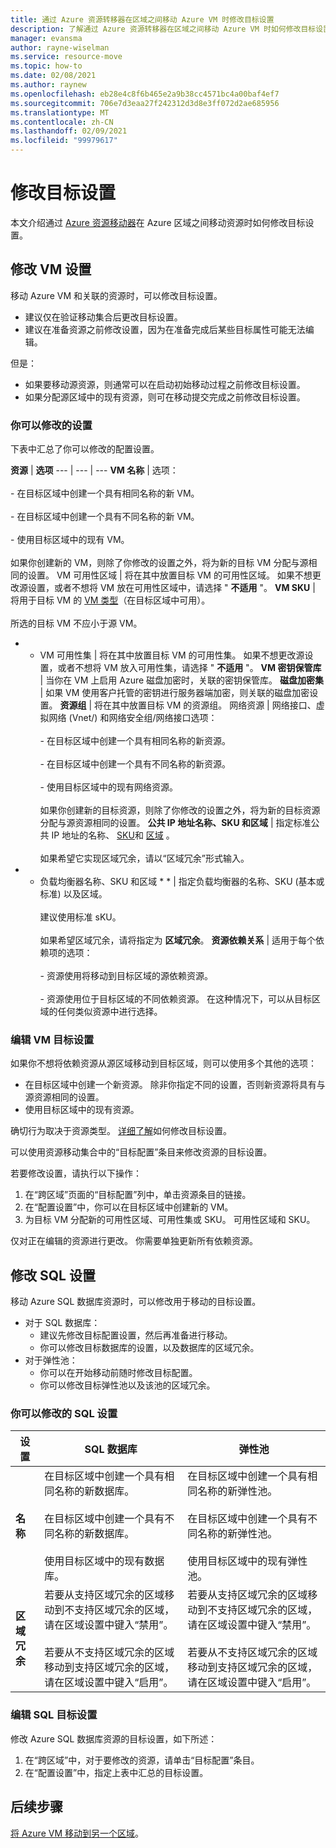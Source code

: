 ```yaml
---
title: 通过 Azure 资源转移器在区域之间移动 Azure VM 时修改目标设置
description: 了解通过 Azure 资源转移器在区域之间移动 Azure VM 时如何修改目标设置
manager: evansma
author: rayne-wiselman
ms.service: resource-move
ms.topic: how-to
ms.date: 02/08/2021
ms.author: raynew
ms.openlocfilehash: eb28e4c8f6b465e2a9b38cc4571bc4a00baf4ef7
ms.sourcegitcommit: 706e7d3eaa27f242312d3d8e3ff072d2ae685956
ms.translationtype: MT
ms.contentlocale: zh-CN
ms.lasthandoff: 02/09/2021
ms.locfileid: "99979617"
---
```

# <a name="modify-target-settings"></a>修改目标设置

本文介绍通过 [Azure 资源移动器](overview.md)在 Azure 区域之间移动资源时如何修改目标设置。


## <a name="modify-vm-settings"></a>修改 VM 设置

移动 Azure VM 和关联的资源时，可以修改目标设置。 

- 建议仅在验证移动集合后更改目标设置。
- 建议在准备资源之前修改设置，因为在准备完成后某些目标属性可能无法编辑。

但是：
- 如果要移动源资源，则通常可以在启动初始移动过程之前修改目标设置。
- 如果分配源区域中的现有资源，则可在移动提交完成之前修改目标设置。

### <a name="settings-you-can-modify"></a>你可以修改的设置

下表中汇总了你可以修改的配置设置。

**资源** | **选项** 
--- | --- | --- 
**VM 名称** | 选项：<br/><br/> - 在目标区域中创建一个具有相同名称的新 VM。<br/><br/> - 在目标区域中创建一个具有不同名称的新 VM。<br/><br/> - 使用目标区域中的现有 VM。<br/><br/> 如果你创建新的 VM，则除了你修改的设置之外，将为新的目标 VM 分配与源相同的设置。
VM 可用性区域 | 将在其中放置目标 VM 的可用性区域。 如果不想更改源设置，或者不想将 VM 放在可用性区域中，请选择 " **不适用** "。
**VM SKU** | 将用于目标 VM 的 [VM 类型](https://azure.microsoft.com/pricing/details/virtual-machines/series/)（在目标区域中可用）。<br/><br/> 所选的目标 VM 不应小于源 VM。
* * VM 可用性集 | 将在其中放置目标 VM 的可用性集。 如果不想更改源设置，或者不想将 VM 放入可用性集，请选择 " **不适用**  "。
**VM 密钥保管库** | 当你在 VM 上启用 Azure 磁盘加密时，关联的密钥保管库。
**磁盘加密集** | 如果 VM 使用客户托管的密钥进行服务器端加密，则关联的磁盘加密设置。
**资源组** | 将在其中放置目标 VM 的资源组。
网络资源 | 网络接口、虚拟网络 (Vnet/) 和网络安全组/网络接口选项：<br/><br/> - 在目标区域中创建一个具有相同名称的新资源。<br/><br/> - 在目标区域中创建一个具有不同名称的新资源。<br/><br/> - 使用目标区域中的现有网络资源。<br/><br/> 如果你创建新的目标资源，则除了你修改的设置之外，将为新的目标资源分配与源资源相同的设置。
**公共 IP 地址名称、SKU 和区域** | 指定标准公共 IP 地址的名称、 [SKU](../virtual-network/public-ip-addresses.md#sku)和 [区域](../virtual-network/public-ip-addresses.md#standard) 。<br/><br/> 如果希望它实现区域冗余，请以“区域冗余”形式输入。
* * 负载均衡器名称、SKU 和区域 * * | 指定负载均衡器的名称、SKU (基本或标准) 以及区域。<br/><br/> 建议使用标准 sKU。<br/><br/> 如果希望区域冗余，请将指定为 **区域冗余**。
**资源依赖关系** | 适用于每个依赖项的选项：<br/><br/>- 资源使用将移动到目标区域的源依赖资源。<br/><br/> - 资源使用位于目标区域的不同依赖资源。 在这种情况下，可以从目标区域的任何类似资源中进行选择。

### <a name="edit-vm-target-settings"></a>编辑 VM 目标设置

如果你不想将依赖资源从源区域移动到目标区域，则可以使用多个其他的选项：

- 在目标区域中创建一个新资源。 除非你指定不同的设置，否则新资源将具有与源资源相同的设置。
- 使用目标区域中的现有资源。

确切行为取决于资源类型。 [详细了解](modify-target-settings.md)如何修改目标设置。

可以使用资源移动集合中的“目标配置”条目来修改资源的目标设置。 

若要修改设置，请执行以下操作： 

1. 在“跨区域”页面的“目标配置”列中，单击资源条目的链接。
2. 在“配置设置”中，你可以在目标区域中创建新的 VM。
3. 为目标 VM 分配新的可用性区域、可用性集或 SKU。 可用性区域和 SKU。

仅对正在编辑的资源进行更改。 你需要单独更新所有依赖资源。


## <a name="modify-sql-settings"></a>修改 SQL 设置

移动 Azure SQL 数据库资源时，可以修改用于移动的目标设置。 

- 对于 SQL 数据库：
    - 建议先修改目标配置设置，然后再准备进行移动。
    - 你可以修改目标数据库的设置，以及数据库的区域冗余。
- 对于弹性池：
    -  你可以在开始移动前随时修改目标配置。
    - 你可以修改目标弹性池以及该池的区域冗余。 

### <a name="sql-settings-you-can-modify"></a>你可以修改的 SQL 设置

**设置** | SQL 数据库 | **弹性池**
--- | --- | ---
**名称** | 在目标区域中创建一个具有相同名称的新数据库。<br/><br/> 在目标区域中创建一个具有不同名称的新数据库。<br/><br/> 使用目标区域中的现有数据库。 | 在目标区域中创建一个具有相同名称的新弹性池。<br/><br/> 在目标区域中创建一个具有不同名称的新弹性池。<br/><br/> 使用目标区域中的现有弹性池。
**区域冗余** | 若要从支持区域冗余的区域移动到不支持区域冗余的区域，请在区域设置中键入“禁用”。<br/><br/> 若要从不支持区域冗余的区域移动到支持区域冗余的区域，请在区域设置中键入“启用”。 | 若要从支持区域冗余的区域移动到不支持区域冗余的区域，请在区域设置中键入“禁用”。<br/><br/> 若要从不支持区域冗余的区域移动到支持区域冗余的区域，请在区域设置中键入“启用”。

### <a name="edit-sql-target-settings"></a>编辑 SQL 目标设置

修改 Azure SQL 数据库资源的目标设置，如下所述： 

1. 在“跨区域”中，对于要修改的资源，请单击“目标配置”条目。
2. 在“配置设置”中，指定上表中汇总的目标设置。

## <a name="next-steps"></a>后续步骤

[将 Azure VM 移动到另一个区域](tutorial-move-region-virtual-machines.md)。
